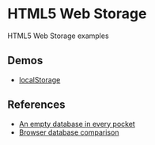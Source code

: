 # HTML5 Web Storage

HTML5 Web Storage examples

## Demos

- [localStorage](http://edysegura.github.io/js-webstorage/localStorage/)

## References

- [An empty database in every pocket](https://www.youtube.com/watch?v=_DuwZSXEwDg&t=2316s)
- [Browser database comparison](http://nolanlawson.github.io/database-comparison/)
